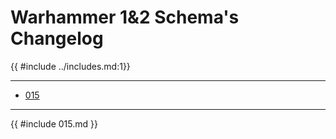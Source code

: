 # Warhammer 1&2 Schema's Changelog

{{ #include ../includes.md:1}}

-----------------------------------
- [015](#015)

-----------------------------------
{{ #include 015.md }}

